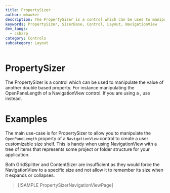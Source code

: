```yaml
---
title: PropertySizer
author: mhawker
description: The PropertySizer is a control which can be used to manipulate the value of another double based property.
keywords: PropertySizer, SizerBase, Control, Layout, NavigationView
dev_langs:
  - csharp
category: Controls
subcategory: Layout
---
```


<!-- To know about all the available Markdown syntax, Check out https://docs.microsoft.com/en-us/contribute/markdown-reference -->
<!-- Ensure you remove all comments before submission, to ensure that there are no formatting issues when displaying this page.  -->
<!-- It is recommended to check how the Documentation will look in the sample app, before Merging a PR -->
<!-- **Note:** All links to other docs.microsoft.com pages should be relative without locale, i.e. for the one above would be /contribute/markdown-reference -->
<!-- Included images should be optimized for size and not include any Intellectual Property references. -->

# PropertySizer

<!-- TODO: Link docs -->
The PropertySizer is a control which can be used to manipulate the value of another <c>double</c> based property. For instance manipulating the <c>OpenPaneLength</c> of a <c>NavigationView</c> control. If you are using a <see cref="Grid"/>, use <see cref="GridSplitter"/> instead.

# Examples 

The main use-case is for PropertySizer to allow you to manipulate the `OpenPaneLength` property of a `NavigationView` control to create a user customizable size shelf. This is handy when using NavigationView with a tree of items that represents some project or folder structure for your application.

Both GridSplitter and ContentSizer are insufficient as they would force the NavigationView to a specific size and not allow it to remember its size when it expands or collapses.

> [!SAMPLE PropertySizerNavigationViewPage]
